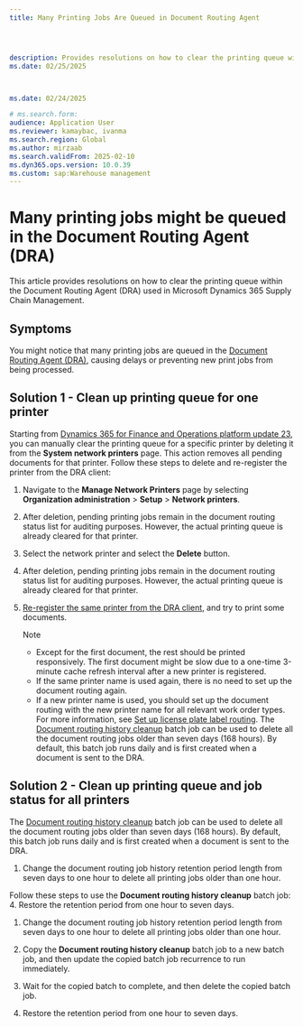 ```yaml
---
title: Many Printing Jobs Are Queued in Document Routing Agent


description: Provides resolutions on how to clear the printing queue within the Document Routing Agent (DRA) in Microsoft Dynamics 365 Supply Chain Management.
ms.date: 02/25/2025

ms.date: 02/24/2025

# ms.search.form:
audience: Application User
ms.reviewer: kamaybac, ivanma
ms.search.region: Global
ms.author: mirzaab
ms.search.validFrom: 2025-02-10
ms.dyn365.ops.version: 10.0.39
ms.custom: sap:Warehouse management
---
```

# Many printing jobs might be queued in the Document Routing Agent (DRA)

This article provides resolutions on how to clear the printing queue within the Document Routing Agent (DRA) used in Microsoft Dynamics 365 Supply Chain Management.

## Symptoms

You might notice that many printing jobs are queued in the [Document Routing Agent (DRA)](/dynamics365/fin-ops-core/dev-itpro/analytics/install-document-routing-agent), causing delays or preventing new print jobs from being processed.

## Solution 1 - Clean up printing queue for one printer

Starting from [Dynamics 365 for Finance and Operations platform update 23](/dynamics365/fin-ops-core/dev-itpro/get-started/whats-new-platform-update-23#manage-access-to-network-printers-across-legal-entities), you can manually clear the printing queue for a specific printer by deleting it from the **System network printers** page. This action removes all pending documents for that printer. Follow these steps to delete and re-register the printer from the DRA client:

1. Navigate to the **Manage Network Printers** page by selecting **Organization administration** > **Setup** > **Network printers**.
4. After deletion, pending printing jobs remain in the document routing status list for auditing purposes. However, the actual printing queue is already cleared for that printer.

3. Select the network printer and select the **Delete** button.
4. After deletion, pending printing jobs remain in the document routing status list for auditing purposes. However, the actual printing queue is already cleared for that printer.

5. [Re-register the same printer from the DRA client](/dynamics365/fin-ops-core/dev-itpro/analytics/install-document-routing-agent#register-network-printers), and try to print some documents.

   > [!NOTE]
   >
   > - Except for the first document, the rest should be printed responsively. The first document might be slow due to a one-time 3-minute cache refresh interval after a new printer is registered.
   > - If the same printer name is used again, there is no need to set up the document routing again.
   > - If a new printer name is used, you should set up the document routing with the new printer name for all relevant work order types. For more information, see [Set up license plate label routing](/dynamics365/supply-chain/warehousing/print-license-plate-labels-using-label-layouts#routing).
The [Document routing history cleanup](/dynamics365/fin-ops-core/dev-itpro/analytics/install-document-routing-agent#adjust-the-document-routing-history-cleanup-batch-job) batch job can be used to delete all the document routing jobs older than seven days (168 hours). By default, this batch job runs daily and is first created when a document is sent to the DRA.
## Solution 2 - Clean up printing queue and job status for all printers


The [Document routing history cleanup](/dynamics365/fin-ops-core/dev-itpro/analytics/install-document-routing-agent#adjust-the-document-routing-history-cleanup-batch-job) batch job can be used to delete all the document routing jobs older than seven days (168 hours). By default, this batch job runs daily and is first created when a document is sent to the DRA.
1. Change the document routing job history retention period length from seven days to one hour to delete all printing jobs older than one hour.


Follow these steps to use the **Document routing history cleanup** batch job:
4. Restore the retention period from one hour to seven days.

1. Change the document routing job history retention period length from seven days to one hour to delete all printing jobs older than one hour.

2. Copy the **Document routing history cleanup** batch job to a new batch job, and then update the copied batch job recurrence to run immediately.
3. Wait for the copied batch to complete, and then delete the copied batch job.
4. Restore the retention period from one hour to seven days.

